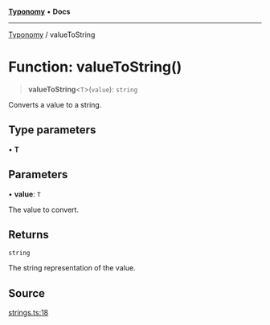 [**Typonomy**](../README.md) • **Docs**

***

[Typonomy](../globals.md) / valueToString

# Function: valueToString()

> **valueToString**\<`T`\>(`value`): `string`

Converts a value to a string.

## Type parameters

• **T**

## Parameters

• **value**: `T`

The value to convert.

## Returns

`string`

The string representation of the value.

## Source

[strings.ts:18](https://github.com/softcraft-development/typonomy/blob/a265c54b67d3009e0095d9a5a897bf61d10478cf/src/strings.ts#L18)
